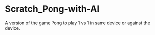 # Scratch_Pong-with-AI
A version of the game Pong to play 1 vs 1 in same device or against the device.

